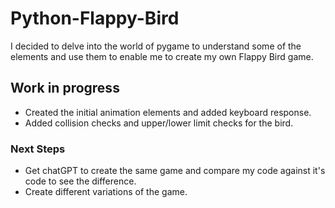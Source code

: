 # Python-Flappy-Bird
I decided to delve into the world of pygame to understand some of the elements and use them to enable me to create my own Flappy Bird game.

## Work in progress
- Created the initial animation elements and added keyboard response.
- Added collision checks and upper/lower limit checks for the bird.
  
### Next Steps
- Get chatGPT to create the same game and compare my code against it's code to see the difference.
- Create different variations of the game.
